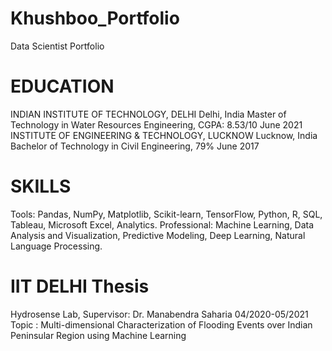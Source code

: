 # Khushboo_Portfolio
Data Scientist Portfolio

# EDUCATION
INDIAN INSTITUTE OF TECHNOLOGY, DELHI Delhi, India
Master of Technology in Water Resources Engineering, CGPA: 8.53/10 June 2021
INSTITUTE OF ENGINEERING & TECHNOLOGY, LUCKNOW Lucknow, India
Bachelor of Technology in Civil Engineering, 79% June 2017

# SKILLS
Tools: Pandas, NumPy, Matplotlib, Scikit-learn, TensorFlow, Python, R, SQL, Tableau, Microsoft Excel, Analytics.
Professional: Machine Learning, Data Analysis and Visualization, Predictive Modeling, Deep Learning, Natural Language 
Processing.

# IIT DELHI Thesis
Hydrosense Lab, Supervisor: Dr. Manabendra Saharia 04/2020-05/2021
Topic : Multi-dimensional Characterization of Flooding Events over Indian Peninsular Region using Machine Learning

